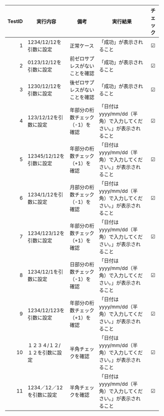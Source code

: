|TestID|     実行内容     |   備考   |     実行結果     |チェック|
|-----:|-----------------|----------|-----------------|:------:|
|1|1234/12/12を引数に設定|正常ケース|「成功」が表示されること|☑|
|2|0123/12/12を引数に設定|前ゼロサプレスがないことを確認|「成功」が表示されること|☑|
|3|1230/12/12を引数に設定|後ゼロサプレスがないことを確認|「成功」が表示されること|☑|
|4|123/12/12を引数に設定|年部分の桁数チェック（-1）を確認|「日付はyyyy/mm/dd（半角）で入力してください。」が表示されること|☑|
|5|12345/12/12を引数に設定|年部分の桁数チェック（+1）を確認|「日付はyyyy/mm/dd（半角）で入力してください。」が表示されること|☑|
|6|1234/1/12を引数に設定|月部分の桁数チェック（-1）を確認|「日付はyyyy/mm/dd（半角）で入力してください。」が表示されること|☑|
|7|1234/123/12を引数に設定|年部分の桁数チェック（+1）を確認|「日付はyyyy/mm/dd（半角）で入力してください。」が表示されること|☑|
|8|1234/12/1を引数に設定|日部分の桁数チェック（-1）を確認|「日付はyyyy/mm/dd（半角）で入力してください。」が表示されること|☑|
|9|1234/12/123を引数に設定|年部分の桁数チェック（+1）を確認|「日付はyyyy/mm/dd（半角）で入力してください。」が表示されること|☑|
|10|１２３４/１２/１２を引数に設定|半角チェックを確認|「日付はyyyy/mm/dd（半角）で入力してください。」が表示されること|☑|
|11|1234／12／12を引数に設定|半角チェックを確認|「日付はyyyy/mm/dd（半角）で入力してください。」が表示されること|☑|
